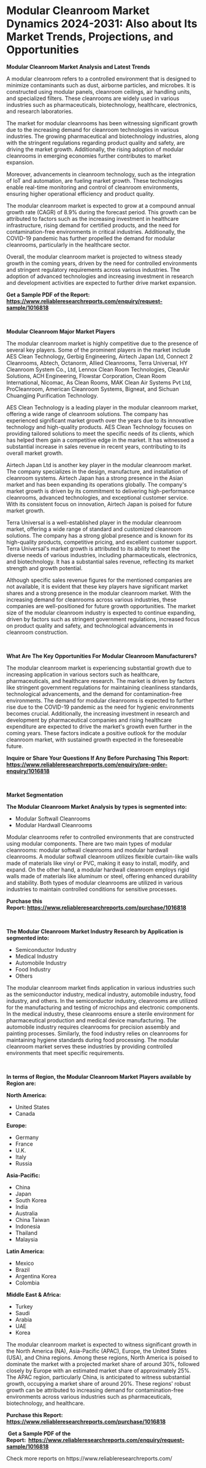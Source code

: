 <p><h1>Modular Cleanroom Market Dynamics 2024-2031: Also about Its Market Trends, Projections, and Opportunities</h1></p><p><strong>Modular Cleanroom Market Analysis and Latest Trends</strong></p>
<p><p>A modular cleanroom refers to a controlled environment that is designed to minimize contaminants such as dust, airborne particles, and microbes. It is constructed using modular panels, cleanroom ceilings, air handling units, and specialized filters. These cleanrooms are widely used in various industries such as pharmaceuticals, biotechnology, healthcare, electronics, and research laboratories.</p><p>The market for modular cleanrooms has been witnessing significant growth due to the increasing demand for cleanroom technologies in various industries. The growing pharmaceutical and biotechnology industries, along with the stringent regulations regarding product quality and safety, are driving the market growth. Additionally, the rising adoption of modular cleanrooms in emerging economies further contributes to market expansion.</p><p>Moreover, advancements in cleanroom technology, such as the integration of IoT and automation, are fueling market growth. These technologies enable real-time monitoring and control of cleanroom environments, ensuring higher operational efficiency and product quality.</p><p>The modular cleanroom market is expected to grow at a compound annual growth rate (CAGR) of 8.9% during the forecast period. This growth can be attributed to factors such as the increasing investment in healthcare infrastructure, rising demand for certified products, and the need for contamination-free environments in critical industries. Additionally, the COVID-19 pandemic has further propelled the demand for modular cleanrooms, particularly in the healthcare sector.</p><p>Overall, the modular cleanroom market is projected to witness steady growth in the coming years, driven by the need for controlled environments and stringent regulatory requirements across various industries. The adoption of advanced technologies and increasing investment in research and development activities are expected to further drive market expansion.</p></p>
<p><strong>Get a Sample PDF of the Report:&nbsp; <a href="https://www.reliableresearchreports.com/enquiry/request-sample/1016818">https://www.reliableresearchreports.com/enquiry/request-sample/1016818</a></strong></p>
<p>&nbsp;</p>
<p><strong>Modular Cleanroom Major Market Players</strong></p>
<p><p>The modular cleanroom market is highly competitive due to the presence of several key players. Some of the prominent players in the market include AES Clean Technology, Gerbig Engineering, Airtech Japan Ltd, Connect 2 Cleanrooms, Abtech, Octanorm, Allied Cleanrooms, Terra Universal, HY Cleanroom System Co., Ltd, Lennox Clean Room Technologies, CleanAir Solutions, ACH Engineering, Flowstar Corporation, Clean Room International, Nicomac, As Clean Rooms, MAK Clean Air Systems Pvt Ltd, ProCleanroom, American Cleanroom Systems, Bigneat, and Sichuan Chuangjing Purification Technology.</p><p>AES Clean Technology is a leading player in the modular cleanroom market, offering a wide range of cleanroom solutions. The company has experienced significant market growth over the years due to its innovative technology and high-quality products. AES Clean Technology focuses on providing tailored solutions to meet the specific needs of its clients, which has helped them gain a competitive edge in the market. It has witnessed a substantial increase in sales revenue in recent years, contributing to its overall market growth.</p><p>Airtech Japan Ltd is another key player in the modular cleanroom market. The company specializes in the design, manufacture, and installation of cleanroom systems. Airtech Japan has a strong presence in the Asian market and has been expanding its operations globally. The company's market growth is driven by its commitment to delivering high-performance cleanrooms, advanced technologies, and exceptional customer service. With its consistent focus on innovation, Airtech Japan is poised for future market growth.</p><p>Terra Universal is a well-established player in the modular cleanroom market, offering a wide range of standard and customized cleanroom solutions. The company has a strong global presence and is known for its high-quality products, competitive pricing, and excellent customer support. Terra Universal's market growth is attributed to its ability to meet the diverse needs of various industries, including pharmaceuticals, electronics, and biotechnology. It has a substantial sales revenue, reflecting its market strength and growth potential.</p><p>Although specific sales revenue figures for the mentioned companies are not available, it is evident that these key players have significant market shares and a strong presence in the modular cleanroom market. With the increasing demand for cleanrooms across various industries, these companies are well-positioned for future growth opportunities. The market size of the modular cleanroom industry is expected to continue expanding, driven by factors such as stringent government regulations, increased focus on product quality and safety, and technological advancements in cleanroom construction.</p></p>
<p>&nbsp;</p>
<p><strong>What Are The Key Opportunities For Modular Cleanroom Manufacturers?</strong></p>
<p><p>The modular cleanroom market is experiencing substantial growth due to increasing application in various sectors such as healthcare, pharmaceuticals, and healthcare research. The market is driven by factors like stringent government regulations for maintaining cleanliness standards, technological advancements, and the demand for contamination-free environments. The demand for modular cleanrooms is expected to further rise due to the COVID-19 pandemic as the need for hygienic environments becomes crucial. Additionally, the increasing investment in research and development by pharmaceutical companies and rising healthcare expenditure are expected to drive the market's growth even further in the coming years. These factors indicate a positive outlook for the modular cleanroom market, with sustained growth expected in the foreseeable future.</p></p>
<p><strong>Inquire or Share Your Questions If Any Before Purchasing This Report: <a href="https://www.reliableresearchreports.com/enquiry/pre-order-enquiry/1016818">https://www.reliableresearchreports.com/enquiry/pre-order-enquiry/1016818</a></strong></p>
<p>&nbsp;</p>
<p><strong>Market Segmentation</strong></p>
<p><strong>The Modular Cleanroom Market Analysis by types is segmented into:</strong></p>
<p><ul><li>Modular Softwall Cleanrooms</li><li>Modular Hardwall Cleanrooms</li></ul></p>
<p><p>Modular cleanrooms refer to controlled environments that are constructed using modular components. There are two main types of modular cleanrooms: modular softwall cleanrooms and modular hardwall cleanrooms. A modular softwall cleanroom utilizes flexible curtain-like walls made of materials like vinyl or PVC, making it easy to install, modify, and expand. On the other hand, a modular hardwall cleanroom employs rigid walls made of materials like aluminum or steel, offering enhanced durability and stability. Both types of modular cleanrooms are utilized in various industries to maintain controlled conditions for sensitive processes.</p></p>
<p><strong>Purchase this Report:&nbsp;<a href="https://www.reliableresearchreports.com/purchase/1016818">https://www.reliableresearchreports.com/purchase/1016818</a></strong></p>
<p>&nbsp;</p>
<p><strong>The Modular Cleanroom Market Industry Research by Application is segmented into:</strong></p>
<p><ul><li>Semiconductor Industry</li><li>Medical Industry</li><li>Automobile Industry</li><li>Food Industry</li><li>Others</li></ul></p>
<p><p>The modular cleanroom market finds application in various industries such as the semiconductor industry, medical industry, automobile industry, food industry, and others. In the semiconductor industry, cleanrooms are utilized for the manufacturing and testing of microchips and electronic components. In the medical industry, these cleanrooms ensure a sterile environment for pharmaceutical production and medical device manufacturing. The automobile industry requires cleanrooms for precision assembly and painting processes. Similarly, the food industry relies on cleanrooms for maintaining hygiene standards during food processing. The modular cleanroom market serves these industries by providing controlled environments that meet specific requirements.</p></p>
<p>&nbsp;</p>
<p><strong>In terms of Region, the Modular Cleanroom Market Players available by Region are:</strong></p>
<p>
    <p> <strong> North America: </strong>
        <ul>
            <li>United States</li>
            <li>Canada</li>
        </ul>
        </p> 
    <p> <strong> Europe: </strong>
        <ul>
            <li>Germany</li>
            <li>France</li>
            <li>U.K.</li>
            <li>Italy</li>
            <li>Russia</li>
        </ul>
        </p> 
    <p> <strong> Asia-Pacific: </strong>
        <ul>
            <li>China</li>
            <li>Japan</li>
            <li>South Korea</li>
            <li>India</li>
            <li>Australia</li>
            <li>China Taiwan</li>
            <li>Indonesia</li>
            <li>Thailand</li>
            <li>Malaysia</li>
        </ul>
        </p> 
    <p> <strong> Latin America: </strong>
        <ul>
            <li>Mexico</li>
            <li>Brazil</li>
            <li>Argentina Korea</li>
            <li>Colombia</li>
        </ul>
        </p> 
    <p> <strong> Middle East & Africa: </strong>
        <ul>
            <li>Turkey</li>
            <li>Saudi</li>
            <li>Arabia</li>
            <li>UAE</li>
            <li>Korea</li>
        </ul>
    </p>
    </p>
<p><p>The modular cleanroom market is expected to witness significant growth in the North America (NA), Asia-Pacific (APAC), Europe, the United States (USA), and China regions. Among these regions, North America is poised to dominate the market with a projected market share of around 30%, followed closely by Europe with an estimated market share of approximately 25%. The APAC region, particularly China, is anticipated to witness substantial growth, occupying a market share of around 20%. These regions' robust growth can be attributed to increasing demand for contamination-free environments across various industries such as pharmaceuticals, biotechnology, and healthcare.</p></p>
<p><strong>Purchase this Report: <a href="https://www.reliableresearchreports.com/purchase/1016818">https://www.reliableresearchreports.com/purchase/1016818</a></strong></p>
<p>&nbsp;<strong>Get a Sample PDF of the Report:&nbsp;&nbsp;<a href="https://www.reliableresearchreports.com/enquiry/request-sample/1016818">https://www.reliableresearchreports.com/enquiry/request-sample/1016818</a></strong></p>
<p><strong></strong></p>
<p>Check more reports on https://www.reliableresearchreports.com/</p>